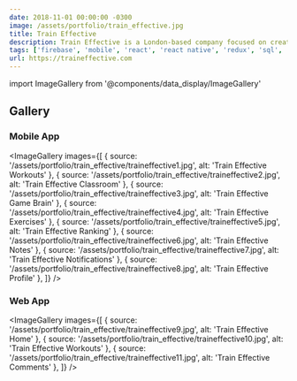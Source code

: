 ```yaml
---
date: 2018-11-01 00:00:00 -0300
image: /assets/portfolio/train_effective.jpg
title: Train Effective
description: Train Effective is a London-based company focused on creating an online football academy.
tags: ['firebase', 'mobile', 'react', 'react native', 'redux', 'sql', 'web']
url: https://traineffective.com
---
```


import ImageGallery from '@components/data_display/ImageGallery'

## Gallery

### Mobile App

<ImageGallery images={[
{ source: '/assets/portfolio/train_effective/traineffective1.jpg', alt: 'Train Effective Workouts' },
{ source: '/assets/portfolio/train_effective/traineffective2.jpg', alt: 'Train Effective Classroom' },
{ source: '/assets/portfolio/train_effective/traineffective3.jpg', alt: 'Train Effective Game Brain' },
{ source: '/assets/portfolio/train_effective/traineffective4.jpg', alt: 'Train Effective Exercises' },
{ source: '/assets/portfolio/train_effective/traineffective5.jpg', alt: 'Train Effective Ranking' },
{ source: '/assets/portfolio/train_effective/traineffective6.jpg', alt: 'Train Effective Notes' },
{ source: '/assets/portfolio/train_effective/traineffective7.jpg', alt: 'Train Effective Notifications' },
{ source: '/assets/portfolio/train_effective/traineffective8.jpg', alt: 'Train Effective Profile' },
]} />

### Web App

<ImageGallery images={[
{ source: '/assets/portfolio/train_effective/traineffective9.jpg', alt: 'Train Effective Home' },
{ source: '/assets/portfolio/train_effective/traineffective10.jpg', alt: 'Train Effective Workouts' },
{ source: '/assets/portfolio/train_effective/traineffective11.jpg', alt: 'Train Effective Comments' },
]} />
